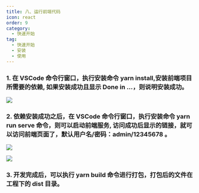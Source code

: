 ```yaml
---
title: 八、运行前端代码
icon: react
order: 9
category:
  - 快速开始
tag:
  - 快速开始
  - 安装
  - 使用
---
```


<a name="1b5991ba"></a>

### 1. 在 VSCode 命令行窗口，执行安装命令 yarn install,安装前端项目所需要的依赖, 如果安装成功且显示 Done in ...，则说明安装成功。

![](http://img.gitegg.com/cloud/docs/images/VSCodeInstall.png#id=pyiAe&originHeight=391&originWidth=996&originalType=binary&ratio=1&status=done&style=none)

<a name="a6f29d77"></a>

### 2. 依赖安装成功之后，在 VSCode 命令行窗口，执行安装命令 yarn run serve 命令，则可以启动前端服务, 访问成功后显示的链接，就可以访问前端页面了，默认用户名/密码：admin/12345678 。

![](http://img.gitegg.com/cloud/docs/images/VSCodeRun.png#id=RJVpc&originHeight=290&originWidth=702&originalType=binary&ratio=1&status=done&style=none)

![](http://img.gitegg.com/cloud/docs/images/VSCodeLogin2.png#id=rJEvH&originHeight=1297&originWidth=2560&originalType=binary&ratio=1&status=done&style=none)

<a name="1dea3661"></a>

### 3. 开发完成后，可以执行 yarn build 命令进行打包，打包后的文件在工程下的 dist 目录。
